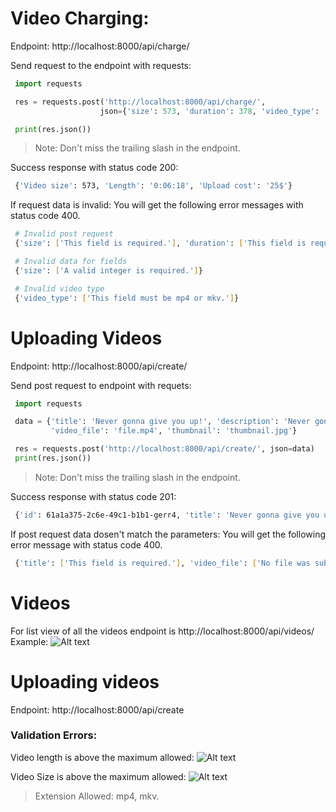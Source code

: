 # Video Charging:

Endpoint: http://localhost:8000/api/charge/

Send request to the endpoint with requests:

```python
 import requests

 res = requests.post('http://localhost:8000/api/charge/',
                    json={'size': 573, 'duration': 378, 'video_type': 'mp4'})

 print(res.json())
```

> Note: Don't miss the trailing slash in the endpoint.

Success response with status code 200:

```bash
 {'Video size': 573, 'Length': '0:06:18', 'Upload cost': '25$'}
```

If request data is invalid: You will get the following error messages with status code 400.

```bash
 # Invalid post request
 {'size': ['This field is required.'], 'duration': ['This field is required.'], 'video_type': ['This field is required.']}

 # Invalid data for fields
 {'size': ['A valid integer is required.']}

 # Invalid video type
 {'video_type': ['This field must be mp4 or mkv.']}
```

# Uploading Videos

Endpoint: http://localhost:8000/api/create/

Send post request to endpoint with requets:

```python
 import requests

 data = {'title': 'Never gonna give you up!', 'description': 'Never gonna let you down',
         'video_file': 'file.mp4', 'thumbnail': 'thumbnail.jpg'}

 res = requests.post('http://localhost:8000/api/create/', json=data)
 print(res.json())
```


> Note: Don't miss the trailing slash in the endpoint.

Success response with status code 201:

```bash
 {'id': 61a1a375-2c6e-49c1-b1b1-gerr4, 'title': 'Never gonna give you up!', 'description': 'Never gonna let you down', 'video_file': 'media/file.mp4', 'thumbnail': 'media/thumbnails/thumbnail.jpg'}
```

If post request data dosen't match the parameters: You will get the following error message with status code 400.

```bash
 {'title': ['This field is required.'], 'video_file': ['No file was submitted.'], 'thumbnail': ['No file was submitted.']}
```

# Videos

For list view of all the videos endpoint is http://localhost:8000/api/videos/
Example:
![Alt text](https://i.ibb.co/pWMgTMM/listview.png "List View")

# Uploading videos

Endpoint: http://localhost:8000/api/create

### Validation Errors:

Video length is above the maximum allowed:
![Alt text](https://i.ibb.co/gZwyj22/uploadvalidation1.png "Length error")

Video Size is above the maximum allowed:
![Alt text](https://i.ibb.co/whKXMBZ/validation2.png "Size error")

>  Extension Allowed: mp4, mkv.
